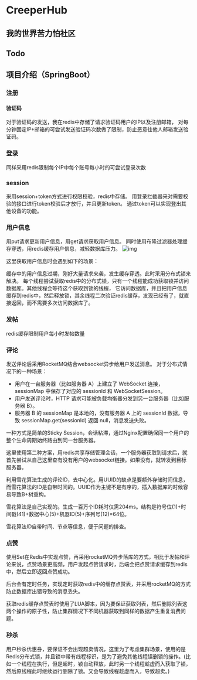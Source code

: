 # CreeperHub

## 我的世界苦力怕社区

## Todo


## 项目介绍（SpringBoot）

### 注册

#### 验证码

对于验证码的发送，我在redis中存储了请求验证码用户的IP以及注册邮箱，
对每分钟固定IP+邮箱的可尝试发送验证码次数做了限制，防止恶意往他人邮箱发送验证码。

### 登录

同样采用redis限制每个IP中每个账号每小时的可尝试登录次数

### session
采用session+token方式进行权限校验，redis中存储。
用登录拦截器来对需要校验的接口进行token校验后才放行，并且更新token。
通过token可以实现登出其他设备的功能。

### 用户信息
用put请求更新用户信息，用get请求获取用户信息。
同时使用布隆过滤器处理缓存穿透，用redis缓存用户信息，减轻数据库压力。
![img](https://article.biliimg.com/bfs/new_dyn/83f1b88fe1e6439e5af42f2da3bae47e39684091.png)

这里获取用户信息时会遇到如下的场景：

缓存中的用户信息过期，刚好大量请求来袭，发生缓存穿透。此时采用分布式锁来解决。
每个线程尝试获取redis中的分布式锁，只有一个线程能成功获取锁并访问数据库。其他线程会等待这个获取到锁的线程，
它访问数据库，并且把用户信息缓存到redis中，然后释放锁，其余线程二次验证redis缓存，发现已经有了，就直接返回，而不需要多次访问数据库了。

### 发帖

redis缓存限制用户每小时发帖数量

### 评论

发送评论后采用RocketMQ结合websocket异步给用户发送消息。
对于分布式情况下的一种场景：
- 用户在一台服务器（比如服务器 A）上建立了 WebSocket 连接，sessionMap 中保存了对应的 sessionId 和 WebSocketSession。
- 用户发送评论时，HTTP 请求可能被负载均衡器分发到另一台服务器（比如服务器 B）。
- 服务器 B 的 sessionMap 是本地的，没有服务器 A 上的 sessionId 数据，导致 sessionMap.get(sessionId) 返回 null，消息发送失败。

一种方式是简单的Sticky Session，会话粘滞，通过Nginx配置确保同一个用户的整个生命周期始终路由到同一台服务器。

这里使用第二种方案，用redis共享存储管理会话，一个服务器获取到请求后，就首先尝试从自己这里查有没有用户的websocket链接。如果没有，就转发到目标服务器。

利用雪花算法生成的评论ID，去中心化。用UUID的缺点是要额外存储时间信息，而雪花算法的ID是自带时间的。UUID作为主键不是有序的，插入数据库的时候容易导致B+树重构。

雪花算法是自己实现的。生成一百万个ID耗时仅需204ms。结构是符号位(1)+时间戳(41)+数据中心(5)+机器ID(5)+序列号(12)=64位。

雪花算法ID自带时间、节点等信息，便于问题的排查。
### 点赞

使用Set在Redis中实现点赞，再采用rocketMQ异步落库的方式，相比于发帖和评论来说，点赞场景更高频，用户发起点赞请求时，后端会把点赞请求缓存到redis中，然后立即返回点赞成功。

后台会有定时任务，实现定时获取redis中的缓存点赞表，并采用rocketMQ的方式防止数据库出错导致的消息丢失。

获取redis缓存点赞表时使用了LUA脚本，因为要保证获取列表，然后删除列表这两个操作的原子性，防止集群情况下不同机器获取到同样的数据产生重复消费问题。

### 秒杀
用户秒杀优惠券，要保证不会出现超卖情况，这里为了考虑集群场景，使用的是Redis分布式锁，并且锁中带有线程标识，是为了避免其他线程误删锁的操作。(比如一个线程在执行，但是超时，锁自动释放，此时另一个线程趁虚而入获取了锁，然后原线程此时继续运行删除了锁。又会导致线程趁虚而入，导致超卖。)
